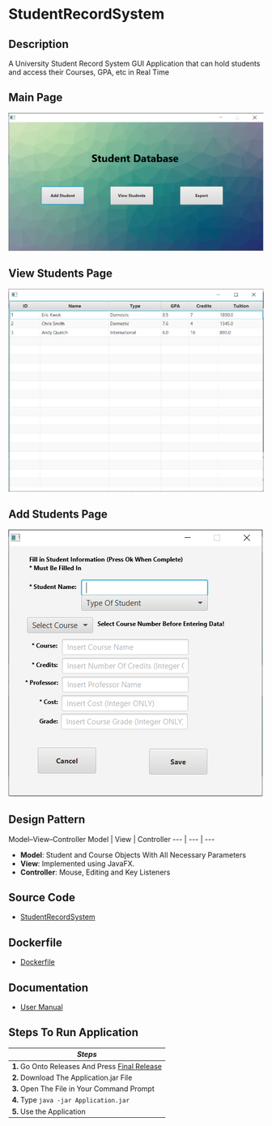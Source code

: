 # StudentRecordSystem

## Description
A University Student Record System GUI Application that can hold students and access their Courses, GPA, etc in Real Time
## Main Page
![Image description](https://github.com/erick576/StudentRecordSystem/blob/master/Images/Application.PNG)

## View Students Page
![Image description](https://github.com/erick576/StudentRecordSystem/blob/master/Images/ShowStudents.PNG)

## Add Students Page
![Image description](https://github.com/erick576/StudentRecordSystem/blob/master/Images/AddStudent.PNG)

## Design Pattern

Model–View–Controller
Model | View | Controller
--- | --- | ---

* **Model**: Student and Course Objects With All Necessary Parameters
* **View**: Implemented using JavaFX.
* **Controller**: Mouse, Editing and Key Listeners

## Source Code
- [StudentRecordSystem](https://github.com/erick576/StudentRecordSystem/tree/master/StudentRecordSystem/src)

## Dockerfile
- [Dockerfile](https://github.com/erick576/StudentRecordSystem/blob/master/Dockerfile)

## Documentation
* [User Manual](https://github.com/erick576/StudentRecordSystem/tree/master/Documentation)

## Steps To Run Application
| *Steps* |
|----|
|**1.** Go Onto Releases And Press [Final Release](https://github.com/erick576/StudentRecordSystem/releases/tag/vF)|
|**2.** Download The Application.jar File|
|**3.** Open The File in Your Command Prompt|
|**4.** Type ```java -jar Application.jar```|
|**5.** Use the Application|
